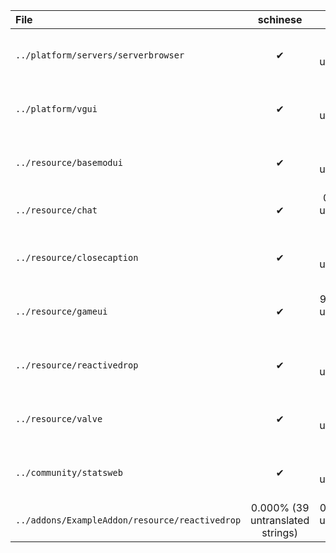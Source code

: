 | File | schinese | tchinese | french | german | italian | japanese | koreana | polish | portuguese | brazilian | russian | spanish | ukrainian | vietnamese |
|:- |:-:|:-:|:-:|:-:|:-:|:-:|:-:|:-:|:-:|:-:|:-:|:-:|:-:|:-:|
| `../platform/servers/serverbrowser` | ✔ | 87.097% (24 untranslated strings) | 87.097% (24 untranslated strings) | ✔ | ✔ | ✔ | 87.097% (24 untranslated strings) | 87.097% (24 untranslated strings) | 87.097% (24 untranslated strings) | 0.000% (186 untranslated strings) | 99.462% (1 untranslated strings) | 87.097% (24 untranslated strings) | 0.000% (186 untranslated strings) | 0.000% (186 untranslated strings) |
| `../platform/vgui` | ✔ | 49.457% (93 untranslated strings) | 49.457% (93 untranslated strings) | ✔ | ✔ | 79.891% (37 untranslated strings) | 49.457% (93 untranslated strings) | 55.978% (81 untranslated strings) | 49.457% (93 untranslated strings) | 0.000% (184 untranslated strings) | ✔ | 49.457% (93 untranslated strings) | 0.000% (184 untranslated strings) | 0.000% (184 untranslated strings) |
| `../resource/basemodui` | ✔ | 97.934% (27 untranslated strings) | 98.087% (25 untranslated strings) | ✔ | ✔ | ✔ | 96.404% (47 untranslated strings) | 98.011% (26 untranslated strings) | 96.251% (49 untranslated strings) | 98.929% (14 untranslated strings) | ✔ | 98.011% (26 untranslated strings) | 98.087% (25 untranslated strings) | 1.301% (1290 untranslated strings) |
| `../resource/chat` | ✔ | 0.000% (8 untranslated strings) | ✔ | ✔ | ✔ | ✔ | ✔ | 0.000% (8 untranslated strings) | ✔ | ✔ | ✔ | ✔ | 0.000% (8 untranslated strings) | 87.500% (1 untranslated strings) |
| `../resource/closecaption` | ✔ | 96.546% (67 untranslated strings) | 96.649% (65 untranslated strings) | ✔ | ✔ | ✔ | 99.897% (2 untranslated strings) | 0.000% (1940 untranslated strings) | 94.485% (107 untranslated strings) | 0.000% (1940 untranslated strings) | 0.000% (1940 untranslated strings) | 0.000% (1940 untranslated strings) | 97.010% (58 untranslated strings) | 0.000% (1940 untranslated strings) |
| `../resource/gameui` | ✔ | 98.675% (8 untranslated strings) | 98.675% (8 untranslated strings) | ✔ | ✔ | ✔ | 99.338% (4 untranslated strings) | 98.675% (8 untranslated strings) | 98.675% (8 untranslated strings) | ✔ | ✔ | 99.007% (6 untranslated strings) | 98.841% (7 untranslated strings) | 0.000% (604 untranslated strings) |
| `../resource/reactivedrop` | ✔ | 53.006% (1876 untranslated strings) | 66.383% (1342 untranslated strings) | 99.900% (4 untranslated strings) | 99.900% (4 untranslated strings) | 97.044% (118 untranslated strings) | 79.083% (835 untranslated strings) | 49.925% (1999 untranslated strings) | 57.365% (1702 untranslated strings) | 94.564% (217 untranslated strings) | 99.900% (4 untranslated strings) | 65.180% (1390 untranslated strings) | 61.849% (1523 untranslated strings) | 4.208% (3824 untranslated strings) |
| `../resource/valve` | ✔ | 0.000% (266 untranslated strings) | 26.316% (196 untranslated strings) | ✔ | ✔ | 97.368% (7 untranslated strings) | 66.165% (90 untranslated strings) | 0.000% (266 untranslated strings) | 0.000% (266 untranslated strings) | ✔ | ✔ | 0.000% (266 untranslated strings) | 0.000% (266 untranslated strings) | 15.789% (224 untranslated strings) |
| `../community/statsweb` | ✔ | 2.632% (185 untranslated strings) | 2.632% (185 untranslated strings) | ✔ | ✔ | 93.684% (12 untranslated strings) | 80.526% (37 untranslated strings) | 2.632% (185 untranslated strings) | 2.632% (185 untranslated strings) | 99.474% (1 untranslated strings) | ✔ | 2.632% (185 untranslated strings) | 2.632% (185 untranslated strings) | 2.632% (185 untranslated strings) |
| `../addons/ExampleAddon/resource/reactivedrop` | 0.000% (39 untranslated strings) | 0.000% (39 untranslated strings) | 0.000% (39 untranslated strings) | ✔ | ✔ | 0.000% (39 untranslated strings) | 0.000% (39 untranslated strings) | 0.000% (39 untranslated strings) | 0.000% (39 untranslated strings) | ✔ | ✔ | 0.000% (39 untranslated strings) | 0.000% (39 untranslated strings) | 0.000% (39 untranslated strings) |
